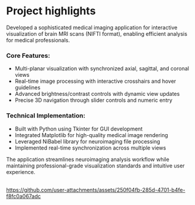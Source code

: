 # Project highlights

Developed a sophisticated medical imaging application for interactive visualization of brain MRI scans (NIFTI format), enabling efficient analysis for medical professionals.
### Core Features:

- Multi-planar visualization with synchronized axial, sagittal, and coronal views
- Real-time image processing with interactive crosshairs and hover guidelines
- Advanced brightness/contrast controls with dynamic view updates
- Precise 3D navigation through slider controls and numeric entry

### Technical Implementation:

- Built with Python using Tkinter for GUI development
- Integrated Matplotlib for high-quality medical image rendering
- Leveraged NiBabel library for neuroimaging file processing
- Implemented real-time synchronization across multiple views

The application streamlines neuroimaging analysis workflow while maintaining professional-grade visualization standards and intuitive user experience.<br><br>



https://github.com/user-attachments/assets/250f04fb-285d-4701-b4fe-f8fc0a067adc

